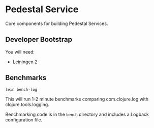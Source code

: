 # Pedestal Service

Core components for building Pedestal Services.

Developer Bootstrap
--------------------

You will need:

* Leiningen 2

Benchmarks
--------------------

    lein bench-log

This will run 1-2 minute benchmarks comparing com.clojure.log with
clojure.tools.logging.

Benchmarking code is in the `bench` directory and includes a Logback
configuration file.

<!-- Copyright 2013 Relevance, Inc. -->

